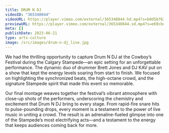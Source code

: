 ```yaml
---
title: DRUM N DJ
videoID: "365340844"
videoURL: https://player.vimeo.com/external/365340844.hd.mp4?s=b0d5b763ca4c7e0ad22c7f5e983f02ad7a17b59a&profile_id=175
previewURL: https://player.vimeo.com/external/365340844.sd.mp4?s=e69cbc45f2058626545b3801d2281ddf7f1d423a&profile_id=164
meta: []
publishDate: 2023-06-21
type: arts-culture
image: /src/images/drum-n-dj_live.jpg
---
```

We had the thrilling opportunity to capture Drum N DJ at the Cowboy’s Festival during the Calgary Stampede—an epic setting for an unforgettable performance. The dynamic duo of drummer Brett Jones and DJ KAV put on a show that kept the energy levels soaring from start to finish. We focused on highlighting the synchronized beats, the high-octane crowd, and the signature Stampede spirit that made this event so memorable.

Our final montage weaves together the festival’s vibrant atmosphere with close-up shots of the performers, underscoring the chemistry and excitement that Drum N DJ bring to every stage. From rapid-fire snare hits to pulse-pounding drops, every moment is a testament to the power of live music in uniting a crowd. The result is an adrenaline-fueled glimpse into one of the Stampede’s most electrifying acts—and a testament to the energy that keeps audiences coming back for more.
